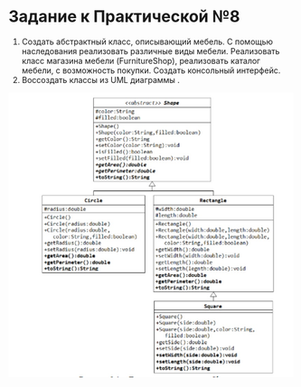 # Задание к Практической №8

1. Создать абстрактный класс, описывающий мебель. С помощью наследования реализовать различные виды мебели. Реализовать класс магазина мебели (FurnitureShop), реализовать каталог мебели, с возможность покупки. Создать консольный интерфейс.
2. Воссоздать классы из UML диаграммы .

![alt tag](https://github.com/artemmad/JavaAllExercices/blob/master/src/ru/mirea/exercies8/Diagram.jpg?raw=true "Класс для воссоздания из диаграммы")​